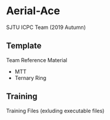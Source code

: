 # Aerial-Ace
SJTU ICPC Team (2019 Autumn)
## Template
Team Reference Material
+ MTT
+ Ternary Ring
## Training
Training Files (exluding executable files)
